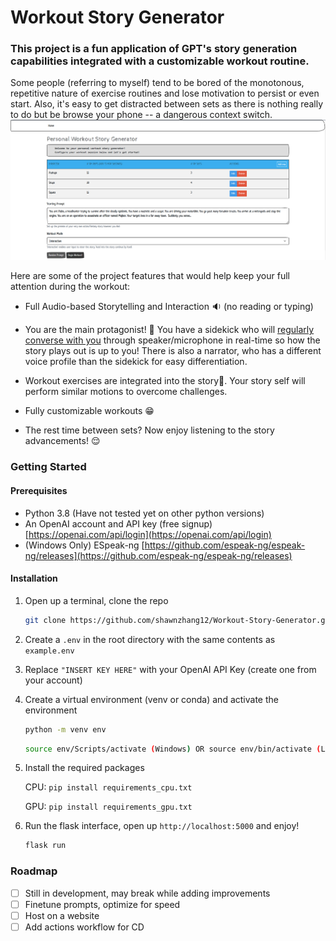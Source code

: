 # Workout Story Generator

### This project is a fun application of GPT's story generation capabilities integrated with a customizable workout routine. 

Some people (referring to myself) tend to be bored of the monotonous, repetitive nature of exercise routines and lose motivation to persist or even start. 
Also, it's easy to get distracted between sets as there is nothing really to do but be browse your phone -- a dangerous context switch. 
![](/static/home_page.png)

Here are some of the project features that would help keep your full attention during the workout:

- Full Audio-based Storytelling and Interaction :sound: (no reading or typing)

- You are the main protagonist! :mage: You have a sidekick who will <u>regularly converse with you</u> through speaker/microphone in real-time so how the story plays out is up to you! There is also a narrator, who has a different voice profile than the sidekick for easy differentiation.

- Workout exercises are integrated into the story:muscle:. Your story self will perform similar motions to overcome challenges.

- Fully customizable workouts :grin:

- The rest time between sets? Now enjoy listening to the story advancements! :relieved:


### Getting Started

#### Prerequisites

- Python 3.8 (Have not tested yet on other python versions)
- An OpenAI account and API key (free signup) [https://openai.com/api/login](https://openai.com/api/login)
- (Windows Only) ESpeak-ng [https://github.com/espeak-ng/espeak-ng/releases](https://github.com/espeak-ng/espeak-ng/releases)

#### Installation

1. Open up a terminal, clone the repo

   ```sh
   git clone https://github.com/shawnzhang12/Workout-Story-Generator.git 
   ```

2. Create a `.env` in the root directory with the same contents as `example.env`

3. Replace `"INSERT KEY HERE"` with your OpenAI API Key (create one from your account)

4. Create a virtual environment (venv or conda) and activate the environment

   ```sh
   python -m venv env
   ```

   ```sh
   source env/Scripts/activate (Windows) OR source env/bin/activate (LINUX)
   ```

5. Install the required packages

   CPU: `pip install requirements_cpu.txt`

   GPU: `pip install requirements_gpu.txt`

6. Run the flask interface, open up `http://localhost:5000` and enjoy!

   ```sh
   flask run
   ```

### Roadmap
- [ ] Still in development, may break while adding improvements
- [ ] Finetune prompts, optimize for speed
- [ ] Host on a website
- [ ] Add actions workflow for CD

